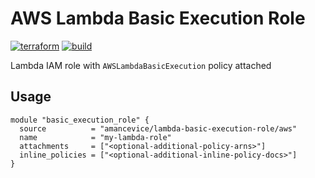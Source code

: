 # AWS Lambda Basic Execution Role

[![terraform](https://img.shields.io/github/v/tag/amancevice/terraform-aws-lambda-basic-execution-role?color=62f&label=version&logo=terraform&style=flat-square)](https://registry.terraform.io/modules/amancevice/lambda-basic-execution-role/aws)
[![build](https://img.shields.io/github/workflow/status/amancevice/terraform-aws-lambda-basic-execution-role/validate?logo=github&style=flat-square)](https://github.com/amancevice/terraform-aws-lambda-basic-execution-role/actions)

Lambda IAM role with `AWSLambdaBasicExecution` policy attached

## Usage

```hcl
module "basic_execution_role" {
  source          = "amancevice/lambda-basic-execution-role/aws"
  name            = "my-lambda-role"
  attachments     = ["<optional-additional-policy-arns>"]
  inline_policies = ["<optional-additional-inline-policy-docs>"]
}
```
